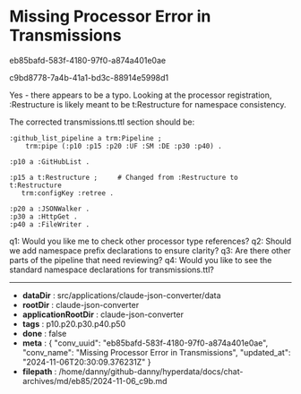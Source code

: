 # Missing Processor Error in Transmissions

eb85bafd-583f-4180-97f0-a874a401e0ae

c9bd8778-7a4b-41a1-bd3c-88914e5998d1

 Yes - there appears to be a typo. Looking at the processor registration, :Restructure is likely meant to be t:Restructure for namespace consistency.

The corrected transmissions.ttl section should be:

```turtle
:github_list_pipeline a trm:Pipeline ;
    trm:pipe (:p10 :p15 :p20 :UF :SM :DE :p30 :p40) .

:p10 a :GitHubList .

:p15 a t:Restructure ;     # Changed from :Restructure to t:Restructure
   trm:configKey :retree .

:p20 a :JSONWalker .
:p30 a :HttpGet .
:p40 a :FileWriter .
```

q1: Would you like me to check other processor type references?
q2: Should we add namespace prefix declarations to ensure clarity?
q3: Are there other parts of the pipeline that need reviewing?
q4: Would you like to see the standard namespace declarations for transmissions.ttl?

---

* **dataDir** : src/applications/claude-json-converter/data
* **rootDir** : claude-json-converter
* **applicationRootDir** : claude-json-converter
* **tags** : p10.p20.p30.p40.p50
* **done** : false
* **meta** : {
  "conv_uuid": "eb85bafd-583f-4180-97f0-a874a401e0ae",
  "conv_name": "Missing Processor Error in Transmissions",
  "updated_at": "2024-11-06T20:30:09.376231Z"
}
* **filepath** : /home/danny/github-danny/hyperdata/docs/chat-archives/md/eb85/2024-11-06_c9b.md